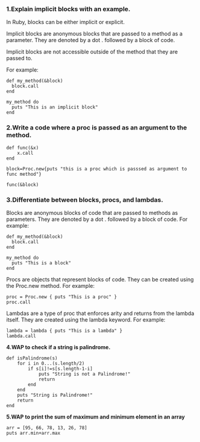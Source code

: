 ### 1.Explain implicit blocks with an example.

In Ruby, blocks can be either implicit or explicit.

Implicit blocks are anonymous blocks that are passed to a method as a parameter. They are denoted by a dot . followed by a block of code.

Implicit blocks are not accessible outside of the method that they are passed to.

For example:

```
def my_method(&block)
  block.call
end

my_method do
  puts "This is an implicit block"
end
```

### 2.Write a code where a proc is passed as an argument to the method.

```
def func(&x)
    x.call
end

block=Proc.new{puts "this is a proc which is passsed as argument to func method"}

func(&block)
```

### 3.Differentiate between blocks, procs, and lambdas.

Blocks are anonymous blocks of code that are passed to methods as parameters. They are denoted by a dot . followed by a block of code. For example:

```
def my_method(&block)
  block.call
end

my_method do
  puts "This is a block"
end
```

Procs are objects that represent blocks of code. They can be created using the Proc.new method. For example:

```
proc = Proc.new { puts "This is a proc" }
proc.call
```

Lambdas are a type of proc that enforces arity and returns from the lambda itself. They are created using the lambda keyword. For example:

```
lambda = lambda { puts "This is a lambda" }
lambda.call
```

**4.WAP to check if a string is palindrome.**

```
def isPalindrome(s)
    for i in 0...(s.length/2)
        if s[i]!=s[s.length-1-i]
            puts "String is not a Palindrome!"
            return
        end
    end
    puts "String is Palindrome!"
    return
end
```

**5.WAP to print the sum of maximum and minimum element in an array**

```
arr = [95, 66, 78, 13, 26, 78]
puts arr.min+arr.max
```
